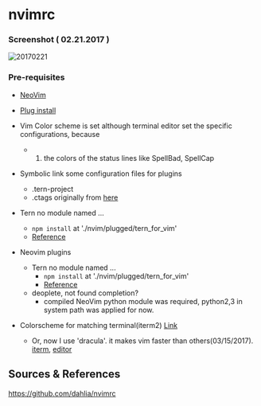# nvimrc

### Screenshot ( 02.21.2017 )

![20170221](https://cloud.githubusercontent.com/assets/6479173/23148236/c967b16a-f827-11e6-9a8d-bd248af6a0be.png)

### Pre-requisites


- [NeoVim](https://github.com/neovim/neovim/)

- [Plug install](https://github.com/junegunn/vim-plug)
- Vim Color scheme is set although terminal editor set the specific configurations, because
  - 1. the colors of the status lines like SpellBad, SpellCap

- Symbolic link some configuration files for plugins
  - .tern-project
  - .ctags originally from [here](https://github.com/grassdog/dotfiles/blob/6bd36bcb59b57eac28d618f76f21e83d4fc487a8/ctags)

- Tern no module named ...
  - `npm install` at './nvim/plugged/tern_for_vim'
  - [Reference](https://vimeo.com/67215272)

- Neovim plugins
  - Tern no module named ...
    - `npm install` at './nvim/plugged/tern_for_vim'
    - [Reference](https://vimeo.com/67215272)
  - deoplete, not found completion?
    - compiled NeoVim python module was required, python2,3 in system path was applied for now.

- Colorscheme for matching terminal(iterm2) [Link](https://github.com/mbadolato/iTerm2-Color-Schemes)
  - Or, now I use 'dracula'. it makes vim faster than others(03/15/2017). [iterm](https://draculatheme.com/iterm/), [editor](https://github.com/dracula/dracula-theme/)

Sources & References
---
https://github.com/dahlia/nvimrc
